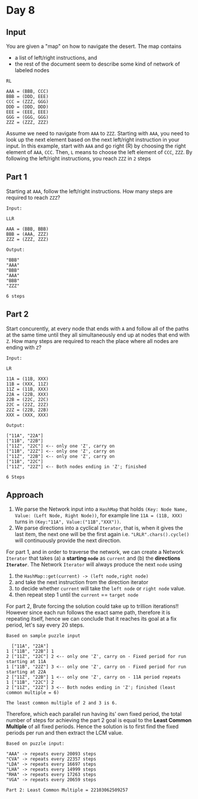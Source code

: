 # Day 8
## Input
You are given a "map" on how to navigate the desert. The map contains 
* a list of left/right instructions, and
* the rest of the document seem to describe some kind of network of labeled nodes
```
RL

AAA = (BBB, CCC)
BBB = (DDD, EEE)
CCC = (ZZZ, GGG)
DDD = (DDD, DDD)
EEE = (EEE, EEE)
GGG = (GGG, GGG)
ZZZ = (ZZZ, ZZZ)
```
Assume we need to navigate from `AAA` to `ZZZ`. Starting with `AAA`, you need to look up the next element based on the next left/right instruction in your input. In this example, start with `AAA` and go right (R) by choosing the right element of `AAA`, `CCC`. Then, `L` means to choose the left element of `CCC`, `ZZZ`. By following the left/right instructions, you reach `ZZZ` in `2` steps

## Part 1
Starting at `AAA`, follow the left/right instructions. How many steps are required to reach `ZZZ`?
```
Input: 

LLR

AAA = (BBB, BBB)
BBB = (AAA, ZZZ)
ZZZ = (ZZZ, ZZZ)

Output: 

"BBB"
"AAA"
"BBB"
"AAA"
"BBB"
"ZZZ"

6 steps
```
## Part 2
Start concurently, at every node that ends with `A` and follow all of the paths at the same time until they all simultaneously end up at nodes that end with `Z`. How many steps are required to reach the place where all nodes are ending with `Z`?
```
Input: 

LR

11A = (11B, XXX)
11B = (XXX, 11Z)
11Z = (11B, XXX)
22A = (22B, XXX)
22B = (22C, 22C)
22C = (22Z, 22Z)
22Z = (22B, 22B)
XXX = (XXX, XXX)

Output: 

["11A", "22A"]
["11B", "22B"]
["11Z", "22C"] <-- only one 'Z', carry on
["11B", "22Z"] <-- only one 'Z', carry on
["11Z", "22B"] <-- only one 'Z', carry on
["11B", "22C"]
["11Z", "22Z"] <-- Both nodes ending in 'Z'; finished

6 Steps
```
## Approach
1. We parse the Network input into a `HashMap` that holds `(Key: Node Name, Value: (Left Node, Right Node))`, for example line `11A = (11B, XXX)` turns in `(Key:"11A", Value:("11B","XXX"))`.
2. We parse directions into a cyclical `Iterator`, that is, when it gives the last item, the next one will be the first again i.e. `"LRLR".chars().cycle()` will continuously provide the next direction.


For part 1, and in order to traverse the network, we can create a Network `Iterator` that takes (a) a **starting `node`** as `current` and (b) the **directions `Iterator`**. The Network `Iterator` will always produce the next `node` using 
1. the `HashMap::get(current) -> (left node,right node)`
2. and take the next instruction from the direction iterator 
3. to decide whether `current` will take the `left node` or `right node` value.
4. then repeat step 1 until the `current` == `target node`

   
For part 2, Brute forcing the solution could take up to trillion iterations!! However since each run follows the exact same path, therefore it is repeating itself, hence we can conclude that it reaches its goal at a fix period, let's say every 20 steps. 
```
Based on sample puzzle input

  ["11A", "22A"]
1 ["11B", "22B"] 1
2 ["11Z", "22C"] 2 <-- only one 'Z', carry on - Fixed period for run starting at 11A
1 ["11B", "22Z"] 3 <-- only one 'Z', carry on - Fixed period for run starting at 22A
2 ["11Z", "22B"] 1 <-- only one 'Z', carry on - 11A period repeats
1 ["11B", "22C"] 2
2 ["11Z", "22Z"] 3 <-- Both nodes ending in 'Z'; finished (least common multiple = 6)

The least common multiple of 2 and 3 is 6.
```
Therefore, which each parallel run having its' own fixed period, the total number of steps for achieving the part 2 goal is equal to the **Least Common Multiple** of all fixed periods. Hence the solution is to first find the fixed periods per run and then extract the LCM value.
```
Based on puzzle input:

"AAA" -> repeats every 20093 steps
"CVA" -> repeats every 22357 steps
"LDA" -> repeats every 16697 steps
"LHA" -> repeats every 14999 steps
"RHA" -> repeats every 17263 steps
"VGA" -> repeats every 20659 steps

Part 2: Least Common Multiple = 22103062509257
```
